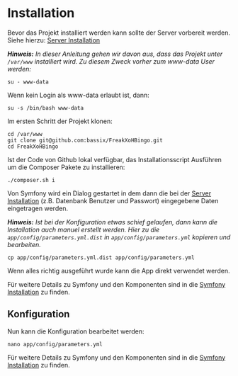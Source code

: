 # Installation

Bevor das Projekt installiert werden kann sollte der Server vorbereit werden. Siehe hierzu: [Server Installation](SERVER.md)

_**Hinweis:** In dieser Anleitung gehen wir davon aus, dass das Projekt unter ```/var/www``` installiert wird. Zu diesem Zweck vorher zum www-data User werden:_

    su - www-data

Wenn kein Login als www-data erlaubt ist, dann:

    su -s /bin/bash www-data

Im ersten Schritt der Projekt klonen:

    cd /var/www
    git clone git@github.com:bassix/FreakXoHBingo.git
    cd FreakXoHBingo

Ist der Code von Github lokal verfügbar, das Installationsscript Ausführen um die Composer Pakete zu installieren:

    ./composer.sh i

Von Symfony wird ein Dialog gestartet in dem dann die bei der [Server Installation](SERVER.md) (z.B. Datenbank Benutzer und Passwort) eingegebene Daten eingetragen werden.

_**Hinweis:** Ist bei der Konfiguration etwas schief gelaufen, dann kann die Installation auch manuel erstellt werden. Hier zu die ```app/config/parameters.yml.dist``` in  ```app/config/parameters.yml``` kopieren und bearbeiten._

    cp app/config/parameters.yml.dist app/config/parameters.yml
    
Wenn alles richtig ausgeführt wurde kann die App direkt verwendet werden.

Für weitere Details zu Symfony und den Komponenten sind in die [Symfony Installation](SYMFONY.md) zu finden.

## Konfiguration    

Nun kann die Konfiguration bearbeitet werden:

    nano app/config/parameters.yml

Für weitere Details zu Symfony und den Komponenten sind in die [Symfony Installation](SYMFONY.md) zu finden.
